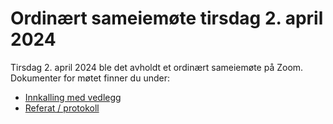 # Ordinært sameiemøte tirsdag 2. april 2024

Tirsdag 2. april 2024 ble det avholdt et ordinært sameiemøte på Zoom. Dokumenter for møtet finner du under:

- [Innkalling med vedlegg](Innkalling_FB2_2024-04-02-med-vedlegg.pdf)
- [Referat / protokoll](Referat_FB2_2024-04-02.pdf)
